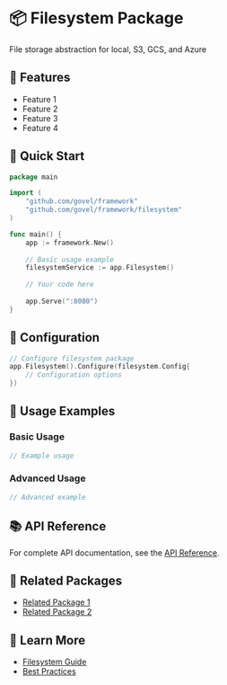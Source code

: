 # 📦 Filesystem Package

File storage abstraction for local, S3, GCS, and Azure

## 🌟 Features

- Feature 1
- Feature 2
- Feature 3
- Feature 4

## 🚀 Quick Start

```go
package main

import (
    "github.com/govel/framework"
    "github.com/govel/framework/filesystem"
)

func main() {
    app := framework.New()
    
    // Basic usage example
    filesystemService := app.Filesystem()
    
    // Your code here
    
    app.Serve(":8080")
}
```

## 📖 Configuration

```go
// Configure filesystem package
app.Filesystem().Configure(filesystem.Config{
    // Configuration options
})
```

## 🔧 Usage Examples

### Basic Usage

```go
// Example usage
```

### Advanced Usage

```go
// Advanced example
```

## 📚 API Reference

For complete API documentation, see the [API Reference](../../api-reference/filesystem.md).

## 🔗 Related Packages

- [Related Package 1](../package1/README.md)
- [Related Package 2](../package2/README.md)

## 📖 Learn More

- [Filesystem Guide](guide.md)
- [Best Practices](best-practices.md)
